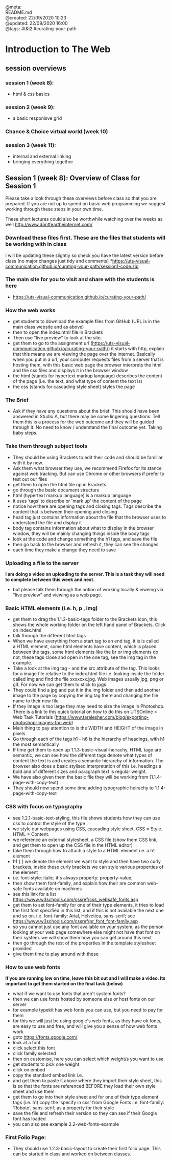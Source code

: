 @meta: \
README.md \
@created: 22/09/2020 10:23 \
@updated: 22/09/2020 16:00 \
@tags: #t&i2 #curating-your-path


# Introduction to The Web

## session overviews

### session 1 (week 8):

- html & css basics

### session 2 (week 9):

- a basic responisve grid

### Chance & Choice virtual world (week 10)

### session 3 (week 11):

- internal and external linking
- bringing everything together


## Session 1 (week 8): Overview of Class for Session 1

Please take a look through these overviews before class so that you are prepared. If you are not up to speed on basic web programming we suggest working through these steps in your own time.

These short lectures could also be worthwhile watching over the weeks as well http://www.dontfeartheinternet.com/

### Download these files first. These are the files that students will be working with in class
I will be updating these slightly so check you have the latest version before class (no major changes just tidy and comments)
*https://uts-visual-communication.github.io/curating-your-path/session1-code.zip

### The main site for you to visit and share with the students is here
* https://uts-visual-communication.github.io/curating-your-path/

### How the web works
* get students to download the example files from GitHub (URL is in the main class website and as above)
* then to open the index.html file in Brackets
* Then use "live preview" to look at the site.
* get them to go to the assignment url (https://uts-visual-communication.github.io/curating-your-path/) it starts with http, explain that this means we are viewing the page over the internet. Basically when you put in a url, your computer requests files from a server that is hosting them, with this basic web page the browser interprets the html and the css files and displays it in the browser window
* the html (stands for hypertext markup language) describes the content of the page (i.e. the text, and what type of content the text is)
* the css (stands for cascading style sheet) styles the page

### The Brief
* Ask if they have any questions about the brief. This should have been answered in Studio A, but there may be some lingering questions. Tell them this is a process for the web outcome and they will be guided through it. No need to know / understand the final outcome yet. Taking baby steps.

### Take them through subject tools
* They should be using Brackets to edit their code and should be familiar with it by now.
* Ask them what browser they use, we recommend Firefox for its stance against web tracking. But can use Chrome or other browsers if prefer to test out our files
* get them to open the html file up in Brackets
* go through the basic document structure
* html (hypertext markup language) is a markup language
* it uses ‘tags’ to describe or 'mark up' the content of the page
* notice how there are opening tags and closing tags. Tags describe the content that is between their opening and closing
* head tag just contains information about the file that the browser uses to understand the file and display it
* body tag contains information about what to display in the browser window, they will be mainly changing things inside the body tags
* look at the code and change something the h1 tags, and save the file
* then go back to the browser and refresh it, they can see the changes
* each time they make a change they need to save

### Uploading a file to the server

**I am doing a video on uploading to the server. This is a task they will need to complete between this week and next.**
* but please talk them through the notion of working locally & viweing via "live preview" and viewing as a web page.

### Basic HTML elements (i.e. h, p , img)
* get them to drag the 1.1.2-basic-tags folder to the Brackets icon, this shows the whole working folder on the left hand panel of Brackets. Click on index.html
* talk through the different html tags
* When we have everything from a start tag to an end tag, it is is called a HTML element, some html elements have content, which is placed between the tags, some html elements like the br or img elements do not, these tags close and open in the one tag, see the img tag in the example.
* Take a look at the img tag - and the src attribute of the tag. This looks for a image file relative to the index.html file i.e. looking inside the folder called img and find the file xxxxxxx.jpg. Web images usually jpg, png or gif. For now we can get them to stick to jpgs
* They could find a jpg and put it in the img folder and then add another image to the page by copying the img tag there and changing the file name to their new file
* If they image is too large they may need to size the image in Photoshop. There is a link to this quick tutorial on how to do this on UTSOnline > Web Task Tutorials (https://www.taralesher.com/blog/exporting-photoshop-images-for-web)
* Main thing to pay attention to is the WIDTH and HEIGHT of the image in pixels
* Go through each of the tags h1 - h6 is the hierarchy of headings, with h1 the most semantically
* If time get them to open up 1.1.3-basic-visual-heirachy. HTML tage are semantic, we can see how the different tags denote what types of content the text is and creates a semantic hierarchy of information. The browser also does a basic stylised interpretation of this i.e. headings a bold and of different sizes and paragraph text is regular weight.
* We have also given them the basic file they will be working from (1.1.4-page-with-copy-text).
* They should now spend some time adding typographic heirachy to 1.1.4-page-with-copy-text

### CSS with focus on typography
* see 1.2.1-basic-text-styling, this file  shows students how they can use css to control the style of the type
* we style our webpages using CSS, cascading style sheet. CSS = Style. HTML = Content.
* we reference an external stylesheet, a CSS file (show them CSS link, and get them to open up the CSS file in the HTML editor)
* take them through how to attach a style to a HTML element i.e. a h1 element
* h1 { } we denote the element we want to style and then have two curly brackets, inside these curly brackets we can style various properties of the element
* i.e. font-style: italic; it's always property: property-value;
* then show them font-family, and explain how their are common web-safe fonts available on machines
* see this link for a list https://www.w3schools.com/cssref/css_websafe_fonts.asp
* get them to set font-family for one of their type elements, it tries to load the first font specified in this list, and if this is not available the next one and so on. i.e. font-family: Arial, Helvetica, sans-serif; see https://www.w3schools.com/cssref/pr_font_font-family.asp
* so you cannot just use any font available on your system, as the person looking at your web page somewhere else might not have that font on their system. we will show them how you can get around this next
* then go through the rest of the properties in the template stylesheet provided
* give them time to play around with these


### How to use web fonts

**If you are running low on time, leave this bit out and I will make a video. Its important to get them started on the final task (below)**

* what if we want to use fonts that aren't  system fonts?
* then we can use fonts hosted by someone else or host fonts on our server
* for example typekit has web fonts you can use, but you need to pay for them
* for this we will just be using google's web fonts, as they have ok fonts, are easy to use and free, and will give you a sense of how web fonts work
* goto https://fonts.google.com/
* look at a font
* click select this font
* click family selected
* then on customise, here you can select which weight/s you want to use
* get students to pick one weight
* click on embed
* copy the standard embed link i.e. <link href="https://fonts.googleapis.com/css?family=Roboto" rel="stylesheet">
* and get them to paste it above where they import their style sheet, this is so that the fonts are referenced BEFORE they load their own style sheet and use them
* get them to go into their style sheet and for one of their type element tags (i.e. h1) copy the 'specify in css' from Google Fonts i.e. font-family: 'Roboto', sans-serif; as a property for their style
* save the file and refresh their version so they can see if their Google font has loaded
* you can also see example 2.2-web-fonts-example

### First Folio Page:
* They should use 1.2.3-basic-layout to create their first folio page. This can be started in class and worked on between classes.
